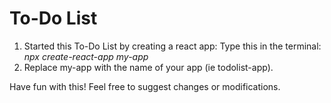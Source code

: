 <h1>To-Do List</h1>

<p>
<ol>
   <li> Started this To-Do List by creating a react app: Type this in the terminal: <i>npx create-react-app my-app</i></li>
   <li> Replace my-app with the name of your app (ie todolist-app).</li>
</ol>
</p>

<p>
    Have fun with this!  Feel free to suggest changes or modifications.  
</p>